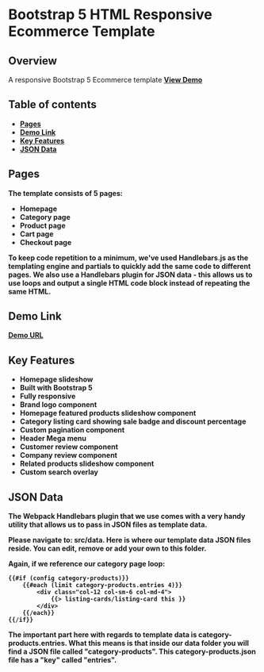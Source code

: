 # Bootstrap 5 HTML Responsive Ecommerce Template

## Overview
 A responsive Bootstrap 5 Ecommerce template
<strong><a href="https://github.com/shima78/Bootstrap5-Ecommerce.git">View Demo</a>

## Table of contents

- [Pages](#pages)
- [Demo Link](#demo-link)
- [Key Features](#key-features)
- [JSON Data](#json-data)

## Pages
The template consists of 5 pages:

* Homepage
* Category page
* Product page
* Cart page
* Checkout page

To keep code repetition to a minimum, we've used Handlebars.js as the templating engine and partials to quickly add the same code to different pages. We also use a Handlebars plugin for JSON data - this allows us to use loops and output a single HTML code block instead of repeating the same HTML.


## Demo Link
[Demo URL](https://github.com/shima78/Bootstrap5-Ecommerce.git)



## Key Features

* Homepage slideshow
* Built with Bootstrap 5
* Fully responsive
* Brand logo component
* Homepage featured products slideshow component
* Category listing card showing sale badge and discount percentage
* Custom pagination component
* Header Mega menu
* Customer review component
* Company review component
* Related products slideshow component
* Custom search overlay 

## JSON Data
The Webpack Handlebars plugin that we use comes with a very handy utility that allows us to pass in JSON files as template data.

Please navigate to: src/data. Here is where our template data JSON files reside. You can edit, remove or add your own to this folder.

Again, if we reference our category page loop:

```
{{#if (config category-products)}}
    {{#each (limit category-products.entries 4)}}
        <div class="col-12 col-sm-6 col-md-4">
            {{> listing-cards/listing-card this }}
        </div>
    {{/each}}
{{/if}}
```

The important part here with regards to template data is category-products.entries. What this means is that inside our data folder you will find a JSON file called "category-products". This category-products.json file has a "key" called "entries".



